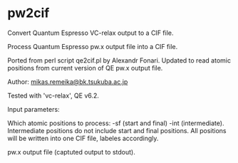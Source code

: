 # pw2cif
Convert Quantum Espresso VC-relax output to a CIF file. 

Process Quantum Espresso pw.x output file into a CIF file. 

Ported from perl script qe2cif.pl by Alexandr Fonari. 
Updated to read atomic positions from current version of QE pw.x output file. 

Author: mikas.remeika@bk.tsukuba.ac.jp
 
Tested with 'vc-relax', QE v6.2.
 
Input parameters:
 
Which atomic positions to process: -sf (start and final) -int (intermediate).
Intermediate positions do not include start and final positions.
All positions will be written into one CIF file, labeles accordingly. 

pw.x output file (captuted output to stdout). 
